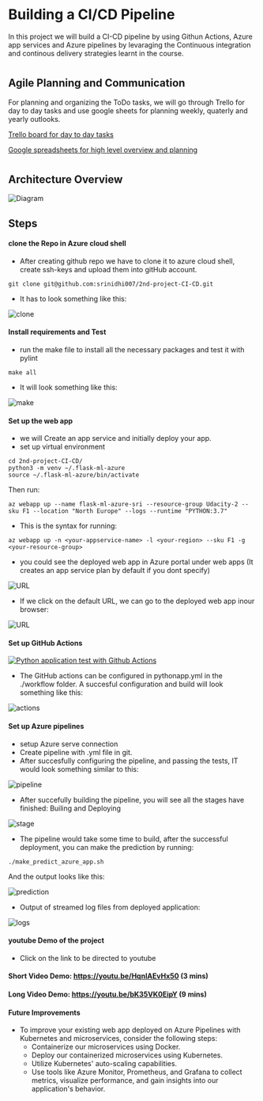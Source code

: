 # Building a CI/CD Pipeline
In this project we will build a CI-CD pipeline by using Githun Actions, Azure app services and Azure pipelines by levaraging the Continuous integration and continous delivery strategies learnt in the course.

#

## Agile Planning and Communication
For planning and organizing the ToDo tasks, we will go through Trello for day to day tasks and use google sheets for planning weekly, quaterly and yearly outlooks.

[Trello board for day to day tasks](https://trello.com/invite/b/eV2dTCfS/ATTIb73a021f9cc41346b085b28ba7240ac05C513744/ci-cd-2nd-project)

[Google spreadsheets for high level overview and planning](https://docs.google.com/spreadsheets/d/1i13qxWZAgimTkDBM0qaHdZdUQZiCsq8p/edit?usp=sharing&ouid=106030168383046099430&rtpof=true&sd=true)


#

## Architecture Overview

![Diagram](./2nd-project-screenshots/Srinidhi-2ndproject-architecture.jpg)



## Steps 

#### clone the Repo in Azure cloud shell
- After creating github repo we have to clone it to azure cloud shell, create ssh-keys and upload them into gitHub account.


```
git clone git@github.com:srinidhi007/2nd-project-CI-CD.git
```
- It has to look something like this:

![clone](./2nd-project-screenshots/cloned_files_in_git.png)


#### Install requirements and Test
- run the make file to install all the necessary packages and test it with pylint

```
make all
```
- It will look something like this:

![make](./2nd-project-screenshots/make_all_succesfully_passed.png)

#### Set up the web app
- we will Create an app service and initially deploy your app.
- set up virtual environment

```
cd 2nd-project-CI-CD/
python3 -m venv ~/.flask-ml-azure
source ~/.flask-ml-azure/bin/activate
```
Then run:

```
az webapp up --name flask-ml-azure-sri --resource-group Udacity-2 --sku F1 --location "North Europe" --logs --runtime "PYTHON:3.7"
```
- This is the syntax for running:
```
az webapp up -n <your-appservice-name> -l <your-region> --sku F1 -g <your-resource-group>
```

- you could see the deployed web app in Azure portal under web apps (It creates an app service plan by default if you dont specify)

![URL](./2nd-project-screenshots/Deployed_URL.png)

- If we click on the default URL, we can go to the deployed web app inour browser:

![URL](./2nd-project-screenshots/Deployed_webapp.png)

#### Set up GitHub Actions

[![Python application test with Github Actions](https://github.com/srinidhi007/2nd-project-CI-CD/blob/master/.github/workflows/pythonapp.yml/badge.svg)](https://github.com/srinidhi007/2nd-project-CI-CD/blob/master/.github/workflows/pythonapp.yml)

- The GitHub actions can be configured in pythonapp.yml in the ./workflow folder. A succesful configuration and build will look something like this:

![actions](./2nd-project-screenshots/Passing_GitHub_actions.png)

#### Set up Azure pipelines
- setup Azure serve connection
- Create pipeline with .yml file in git. 
- After succesfully configuring the pipeline, and passing the tests, IT would look something similar to this:

![pipeline](./2nd-project-screenshots/pipeline_sucessful.png)

- After succefully building the pipeline, you will see all the stages have finished: Builing and Deploying

![stage](./2nd-project-screenshots/pipeline_stage.png)

- The pipeline would take some time to build, after the successful deployment, you can make the prediction by running:

```
./make_predict_azure_app.sh
```
And the output looks like this:

![prediction](./2nd-project-screenshots/Succesful_prediction.png)

- Output of streamed log files from deployed application:

![logs](./2nd-project-screenshots/log-trails.png)

#### youtube Demo of the project
- Click on the link to be directed to youtube
#### Short Video Demo: https://youtu.be/HqnIAEvHx50 (3 mins)

#### Long Video Demo: https://youtu.be/bK35VK0EipY  (9 mins)

#### Future Improvements
- To improve your existing web app deployed on Azure Pipelines with Kubernetes and microservices, consider the following steps:
  - Containerize our microservices using Docker.
  -  Deploy our containerized microservices using Kubernetes.
  -  Utilize Kubernetes' auto-scaling capabilities.
  -  Use tools like Azure Monitor, Prometheus, and Grafana to collect metrics, visualize performance, and gain insights into our application's behavior.

#
